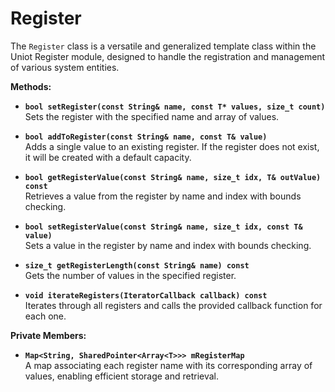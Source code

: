 # Register

The `Register` class is a versatile and generalized template class within the Uniot Register module, designed to handle the registration and management of various system entities.

**Methods:**

* **`bool setRegister(const String& name, const T* values, size_t count)`**\
  Sets the register with the specified name and array of values.

* **`bool addToRegister(const String& name, const T& value)`**\
  Adds a single value to an existing register. If the register does not exist, it will be created with a default capacity.

* **`bool getRegisterValue(const String& name, size_t idx, T& outValue) const`**\
  Retrieves a value from the register by name and index with bounds checking.

* **`bool setRegisterValue(const String& name, size_t idx, const T& value)`**\
  Sets a value in the register by name and index with bounds checking.

* **`size_t getRegisterLength(const String& name) const`**\
  Gets the number of values in the specified register.

* **`void iterateRegisters(IteratorCallback callback) const`**\
  Iterates through all registers and calls the provided callback function for each one.

**Private Members:**

* **`Map<String, SharedPointer<Array<T>>> mRegisterMap`**\
  A map associating each register name with its corresponding array of values, enabling efficient storage and retrieval.
